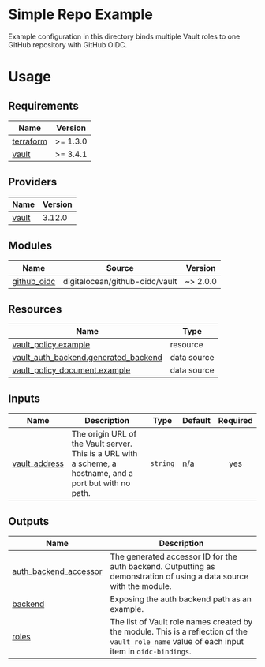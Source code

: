 # Simple Repo Example

Example configuration in this directory binds multiple Vault roles to one GitHub repository with GitHub OIDC.

# Usage

<!-- BEGINNING OF PRE-COMMIT-TERRAFORM DOCS HOOK -->
## Requirements

| Name | Version |
|------|---------|
| <a name="requirement_terraform"></a> [terraform](#requirement\_terraform) | >= 1.3.0 |
| <a name="requirement_vault"></a> [vault](#requirement\_vault) | >= 3.4.1 |

## Providers

| Name | Version |
|------|---------|
| <a name="provider_vault"></a> [vault](#provider\_vault) | 3.12.0 |

## Modules

| Name | Source | Version |
|------|--------|---------|
| <a name="module_github_oidc"></a> [github\_oidc](#module\_github\_oidc) | digitalocean/github-oidc/vault | ~> 2.0.0 |

## Resources

| Name | Type |
|------|------|
| [vault_policy.example](https://registry.terraform.io/providers/hashicorp/vault/latest/docs/resources/policy) | resource |
| [vault_auth_backend.generated_backend](https://registry.terraform.io/providers/hashicorp/vault/latest/docs/data-sources/auth_backend) | data source |
| [vault_policy_document.example](https://registry.terraform.io/providers/hashicorp/vault/latest/docs/data-sources/policy_document) | data source |

## Inputs

| Name | Description | Type | Default | Required |
|------|-------------|------|---------|:--------:|
| <a name="input_vault_address"></a> [vault\_address](#input\_vault\_address) | The origin URL of the Vault server. This is a URL with a scheme, a hostname, and a port but with no path. | `string` | n/a | yes |

## Outputs

| Name | Description |
|------|-------------|
| <a name="output_auth_backend_accessor"></a> [auth\_backend\_accessor](#output\_auth\_backend\_accessor) | The generated accessor ID for the auth backend. Outputting as demonstration of using a data source with the module. |
| <a name="output_backend"></a> [backend](#output\_backend) | Exposing the auth backend path as an example. |
| <a name="output_roles"></a> [roles](#output\_roles) | The list of Vault role names created by the module. This is a reflection of the `vault_role_name` value of each input item in `oidc-bindings`. |
<!-- END OF PRE-COMMIT-TERRAFORM DOCS HOOK -->
